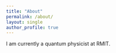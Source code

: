 ```yaml
---
title: "About"
permalink: /about/
layout: single
author_profile: true
---
```


I am currently a quantum physicist at RMIT.

